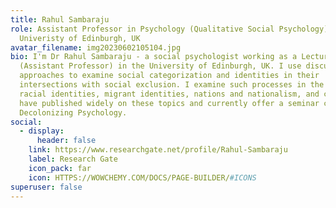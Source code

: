 ```yaml
---
title: Rahul Sambaraju
role: Assistant Professor in Psychology (Qualitative Social Psychology), The
  Univeristy of Edinburgh, UK
avatar_filename: img20230602105104.jpg
bio: I'm Dr Rahul Sambaraju - a social psychologist working as a Lecturer
  (Assistant Professor) in the University of Edinburgh, UK. I use discursive
  approaches to examine social categorization and identities in their
  intersections with social exclusion. I examine such processes in the case of
  racial identities, migrant identities, nations and nationalism, and caste. I
  have published widely on these topics and currently offer a seminar course on
  Decolonizing Psychology.
social:
  - display:
      header: false
    link: https://www.researchgate.net/profile/Rahul-Sambaraju
    label: Research Gate
    icon_pack: far
    icon: HTTPS://WOWCHEMY.COM/DOCS/PAGE-BUILDER/#ICONS
superuser: false
---
```

